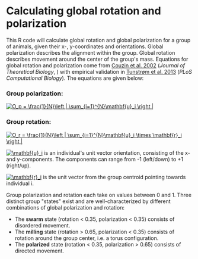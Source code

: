 # Calculating global rotation and polarization
This R code will calculate global rotation and global polarization for a group of animals, given their x-, y-coordinates and orientations. Global polarization describes the alignment within the group. Global rotation describes movement around the center of the group's mass. Equations for global rotation and polarization come from [Couzin et al. 2002](http://www.sciencedirect.com/science/article/pii/S0022519302930651) (_Journal of Theoretical Biology_, ) with empirical validation in [Tunstrøm et al. 2013](http://journals.plos.org/ploscompbiol/article?id=10.1371/journal.pcbi.1002915) (_PLoS Computational Biology_). The equations are given below:

### Group polarization: 
<a href="https://www.codecogs.com/eqnedit.php?latex=O_p&space;=&space;\frac{1}{N}\left&space;|&space;\sum_{i=1}^{N}\mathbf{u}_i&space;\right&space;|" target="_blank"><img src="https://latex.codecogs.com/gif.latex?O_p&space;=&space;\frac{1}{N}\left&space;|&space;\sum_{i=1}^{N}\mathbf{u}_i&space;\right&space;|" title="O_p = \frac{1}{N}\left | \sum_{i=1}^{N}\mathbf{u}_i \right |" /></a>

### Group rotation: 
<a href="https://www.codecogs.com/eqnedit.php?latex=O_r&space;=&space;\frac{1}{N}\left&space;|&space;\sum_{i=1}^{N}\mathbf{u}_i&space;\times&space;\mathbf{r}_i&space;\right&space;|" target="_blank"><img src="https://latex.codecogs.com/gif.latex?O_r&space;=&space;\frac{1}{N}\left&space;|&space;\sum_{i=1}^{N}\mathbf{u}_i&space;\times&space;\mathbf{r}_i&space;\right&space;|" title="O_r = \frac{1}{N}\left | \sum_{i=1}^{N}\mathbf{u}_i \times \mathbf{r}_i \right |" /></a>

<a href="https://www.codecogs.com/eqnedit.php?latex=\mathbf{u}_i" target="_blank"><img src="https://latex.codecogs.com/gif.latex?\mathbf{u}_i" title="\mathbf{u}_i" /></a> is an individual's unit vector orientation, consisting of the x- and y-components. The components can range from -1 (left/down) to +1 (right/up). 

<a href="https://www.codecogs.com/eqnedit.php?latex=\mathbf{r}_i" target="_blank"><img src="https://latex.codecogs.com/gif.latex?\mathbf{r}_i" title="\mathbf{r}_i" /></a> is the unit vector from the group centroid pointing towards individual i.

Group polarization and rotation each take on values between 0 and 1. Three distinct group "states" exist and are well-characterized by different combinations of global polarization and rotation:
- The **swarm** state (rotation < 0.35, polarization < 0.35) consists of disordered movement. 
- The **milling** state (rotation > 0.65, polarization < 0.35) consists of rotation around the group center, i.e. a torus configuration.
- The **polarized** state (rotation < 0.35, polarization > 0.65) consists of directed movement.
